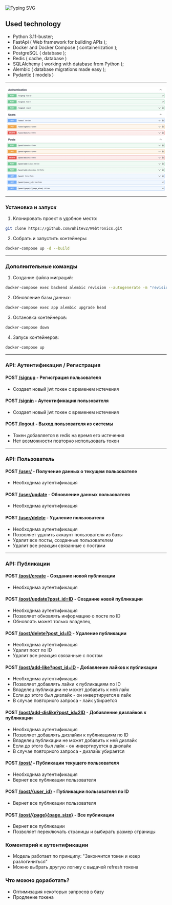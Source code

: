 ![Typing SVG](https://readme-typing-svg.herokuapp.com?font=WebTronics&size=40&pause=1000&color=F7F7F7&width=435&lines=The+WebTronics)

## Used technology
- Python 3.11-buster;
- FastApi ( Web framework for building APIs );
- Docker and Docker Compose ( containerization );
- PostgreSQL ( database );
- Redis ( cache, database )
- SQLAlchemy ( working with database from Python );
- Alembic ( database migrations made easy );
- Pydantic ( models )

<hr/>

![image](templates/img.png)

<hr/>

### Установка и запуск

1. Клонировать проект в удобное место:

```sh
git clone https://github.com/Whitev2/Webtronics.git
```

2. Собрать и запустить контейнеры:
```sh
docker-compose up -d --build
```
<hr/>

### Дополнительные команды


1. Создание файла миграций:
```sh
docker-compose exec backend alembic revision --autogenerate -m "revision_name"
```

2. Обновление базы данных:
```sh
docker-compose exec app alembic upgrade head
```

3. Остановка контейнеров:
```sh
docker-compose down
```

4. Запуск контейнеров:
```sh
docker-compose up
```

<hr/>



### API: Аутентификация / Регистрация

#### POST [/signup](http://localhost:8000/docs#/Authentication/sign_up_signup_post) - Регистрация пользователя

- Создает новый jwt токен с временем истечения

#### POST [/signin](http://localhost:8000/docs#/Authentication/sign_in_signin_post) - Аутентификация пользователя
- Создает новый jwt токен с временем истечения

#### POST [/logout](http://localhost:8000/docs#/Authentication/logout_logout_post) - Выход пользователя из системы
- Токен добавляется в redis на время его истечения 
- Нет возможности повторно использовать токен

<hr/>

### API:  Пользователь

#### POST [/user/](http://localhost:8000/docs#/Users/get_user_user__get) - Получение данных о текущем пользователе
- Необходима аутентификация

#### POST [/user/update](http://localhost:8000/docs#/Users/update_user_update_put) - Обновление данных пользователя
- Необходима аутентификация

#### POST [/user/delete](http://localhost:8000/docs#/Users/delete_user_delete_delete) - Удаление пользователя
- Необходима аутентификация
- Позволяет удалить аккаунт пользователя из базы
- Удалит все посты, созданные пользователем
- Удалит все реакции связанные с постами

<hr/>

### API:  Публикации

#### POST [/post/create](http://localhost:8000/docs#/Posts/create_post_create_post) - Создание новой публикации
- Необходима аутентификация

#### POST [/post/update?post_id=ID](http://localhost:8000/docs#/Posts/update_post_update_put) - Создание новой публикации
- Необходима аутентификация
- Позволяет обновлять информацию о посте по ID
- Обновлять может только владелец

#### POST [/post/delete?post_id=ID](http://localhost:8000/docs#/Posts/delete_post_delete_delete) - Удаление публикации
- Необходима аутентификация
- Удалит пост по ID
- Удалит все реакция связанные с постом

#### POST [/post/add-like?post_id=ID](http://localhost:8000/docs#/Posts/add_like_post_add_like_post) - Добавление лайков к публикации
- Необходима аутентификация
- Позволяет добавлять лайки к публикациям по ID
- Владелец публикации не может добавить к ней лайк 
- Если до этого был дизлайк - он инвертируется в лайк
- В случае повторного запроса - лайк убирается

#### POST [/post/add-dislike?post_id=2ID](http://localhost:8000/docs#/Posts/add_dislike_post_add_dislike_post) - Добавление дизлайков к публикации
- Необходима аутентификация
- Позволяет добавлять дизлайки к публикациям по ID
- Владелец публикации не может добавить к ней дизлайк 
- Если до этого был лайк - он инвертируется в дизлайк
- В случае повторного запроса - дизлайк убирается

#### POST [/post/](http://localhost:8000/docs#/Posts/owner_posts_post__get) - Публикации текущего пользователя
- Необходима аутентификация
- Вернет все публикации пользователя

#### POST [/post/{user_id}](http://localhost:8000/docs#/Posts/user_posts_post__user_id__get) - Публикации пользователя по ID
- Вернет все публикации пользователя

#### POST [/post/{page}{page_size}](http://localhost:8000/docs#/Posts/all_posts_post__page___page_size__get) - Все публикации
- Вернет все публикации
- Позволяет переключать страницы и выбирать размер страницы


### Коментарий к аутентификации

- Модель работает по принципу: "Закончится токен и юзер разлогиниться"
- Можно выбрать другую логику с выдачей refresh токена

### Что можно доработать?

- Оптимизация некоторых запросов в базу
- Продление токена














